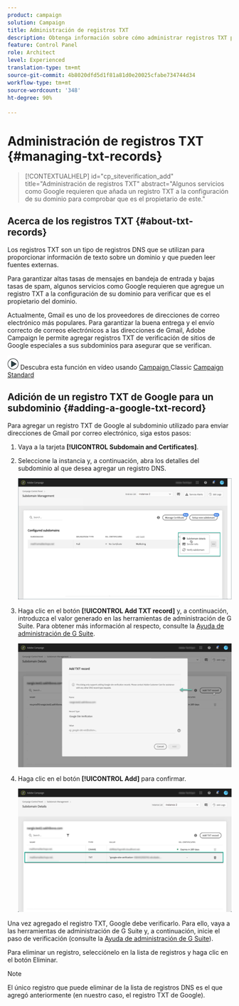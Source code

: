 ```yaml
---
product: campaign
solution: Campaign
title: Administración de registros TXT
description: Obtenga información sobre cómo administrar registros TXT para la verificación de la propiedad del dominio.
feature: Control Panel
role: Architect
level: Experienced
translation-type: tm+mt
source-git-commit: 4b8020dfd5d1f81a81d0e20025cfabe734744d34
workflow-type: tm+mt
source-wordcount: '348'
ht-degree: 90%

---
```



# Administración de registros TXT {#managing-txt-records}

>[!CONTEXTUALHELP]
>id="cp_siteverification_add"
>title="Administración de registros TXT"
>abstract="Algunos servicios como Google requieren que añada un registro TXT a la configuración de su dominio para comprobar que es el propietario de este."

## Acerca de los registros TXT {#about-txt-records}

Los registros TXT son un tipo de registros DNS que se utilizan para proporcionar información de texto sobre un dominio y que pueden leer fuentes externas.

Para garantizar altas tasas de mensajes en bandeja de entrada y bajas tasas de spam, algunos servicios como Google requieren que agregue un registro TXT a la configuración de su dominio para verificar que es el propietario del dominio.

Actualmente, Gmail es uno de los proveedores de direcciones de correo electrónico más populares. Para garantizar la buena entrega y el envío correcto de correos electrónicos a las direcciones de Gmail, Adobe Campaign le permite agregar registros TXT de verificación de sitios de Google especiales a sus subdominios para asegurar que se verifican.

![](assets/do-not-localize/how-to-video.png) Descubra esta función en vídeo usando  [Campaign ](https://experienceleague.adobe.com/docs/campaign-classic-learn/control-panel/subdomains-and-certificates/google-txt-record-management.html?lang=en#subdomains-and-certificates) Classic  [Campaign Standard](https://experienceleague.adobe.com/docs/campaign-standard-learn/control-panel/subdomains-and-certificates/google-txt-record-management.html?lang=en#subdomains-and-certificates)

## Adición de un registro TXT de Google para un subdominio {#adding-a-google-txt-record}

Para agregar un registro TXT de Google al subdominio utilizado para enviar direcciones de Gmail por correo electrónico, siga estos pasos:

1. Vaya a la tarjeta **[!UICONTROL Subdomain and Certificates]**.

1. Seleccione la instancia y, a continuación, abra los detalles del subdominio al que desea agregar un registro DNS.

   ![](assets/txt_subdomaindetails.png)

1. Haga clic en el botón **[!UICONTROL Add TXT record]** y, a continuación, introduzca el valor generado en las herramientas de administración de G Suite. Para obtener más información al respecto, consulte la [Ayuda de administración de G Suite](https://support.google.com/a/answer/183895).

   ![](assets/txt_addtxt.png)

1. Haga clic en el botón **[!UICONTROL Add]** para confirmar.

   ![](assets/txt_txtadded.png)

Una vez agregado el registro TXT, Google debe verificarlo. Para ello, vaya a las herramientas de administración de G Suite y, a continuación, inicie el paso de verificación (consulte la [Ayuda de administración de G Suite](https://support.google.com/a/answer/183895)).

Para eliminar un registro, selecciónelo en la lista de registros y haga clic en el botón Eliminar.

>[!NOTE]
>
>El único registro que puede eliminar de la lista de registros DNS es el que agregó anteriormente (en nuestro caso, el registro TXT de Google).
